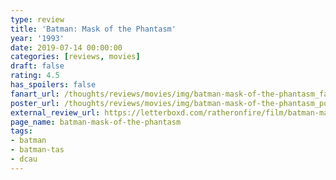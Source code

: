 ```yaml
---
type: review
title: 'Batman: Mask of the Phantasm'
year: '1993'
date: 2019-07-14 00:00:00
categories: [reviews, movies]
draft: false
rating: 4.5
has_spoilers: false
fanart_url: /thoughts/reviews/movies/img/batman-mask-of-the-phantasm_fanart.png
poster_url: /thoughts/reviews/movies/img/batman-mask-of-the-phantasm_poster.png
external_review_url: https://letterboxd.com/ratheronfire/film/batman-mask-of-the-phantasm/
page_name: batman-mask-of-the-phantasm
tags:
- batman
- batman-tas
- dcau
---
```


